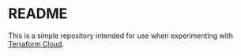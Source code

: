# README

This is a simple repository intended for use when experimenting with [Terraform Cloud](https://app.terraform.io). 